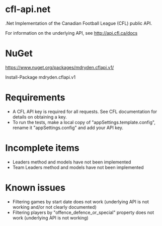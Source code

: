 # cfl-api.net
.Net Implementation of the Canadian Football League (CFL) public API.

For information on the underlying API, see http://api.cfl.ca/docs

# NuGet

https://www.nuget.org/packages/mdryden.cflapi.v1/

Install-Package mdryden.cflapi.v1

# Requirements

- A CFL API key is required for all requests.  See CFL documentation for details on obtaining a key.
- To run the tests, make a local copy of "appSettings.template.config", rename it "appSettings.config" and add your API key.

# Incomplete items

- Leaders method and models have not been implemented
- Team Leaders method and models have not been implemented

# Known issues

- Filtering games by start date does not work (underlying API is not working and/or not clearly documented)
- Filtering players by "offence_defence_or_special" property does not work (underlying API is not working)

